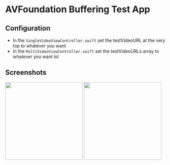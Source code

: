 # AVFoundation Buffering Test App

## Configuration

- In the `SingleVideoViewController.swift` set the testVideoURL at the very top to whatever you want
- In the `MultiVideoViewController.swift` set the testVideoURLs array to whatever you want lol

## Screenshots

<img width="244" src="https://user-images.githubusercontent.com/44228394/84908549-e329f100-b0b4-11ea-8d63-0be60dd62a9d.png"> <img width="244" src="https://user-images.githubusercontent.com/44228394/84908537-defdd380-b0b4-11ea-8381-b54420b1c9a9.png">
